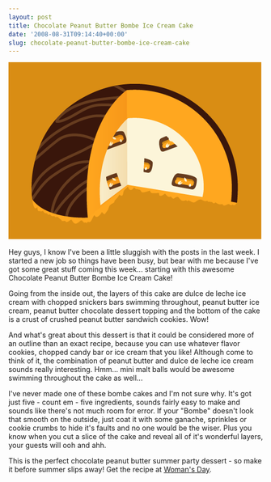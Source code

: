 ```yaml
---
layout: post
title: Chocolate Peanut Butter Bombe Ice Cream Cake
date: '2008-08-31T09:14:40+00:00'
slug: chocolate-peanut-butter-bombe-ice-cream-cake
---
```

<img src='/images/uploads/2008/08/peanut_butter_bombe.gif' alt='Peanut Butter Bombe' class="yellowborder" />

Hey guys, I know I've been a little sluggish with the posts in the last week. I started a new job so things have been busy, but bear with me because I've got some great stuff coming this week... starting with this awesome Chocolate Peanut Butter Bombe Ice Cream Cake!

Going from the inside out, the layers of this cake are dulce de leche ice cream with chopped snickers bars swimming throughout, peanut butter ice cream, peanut butter chocolate dessert topping and the bottom of the cake is a crust of crushed peanut butter sandwich cookies. Wow!

And what's great about this dessert is that it could be considered more of an outline than an exact recipe, because you can use whatever flavor cookies, chopped candy bar or ice cream that you like! Although come to think of it, the combination of peanut butter and dulce de leche ice cream sounds really interesting. Hmm... mini malt balls would be awesome swimming throughout the cake as well...

I've never made one of these bombe cakes and I'm not sure why. It's got just five - count em - five ingredients, sounds fairly easy to make and sounds like there's not much room for error. If your "Bombe" doesn't look that smooth on the outside, just coat it with some ganache, sprinkles or cookie crumbs to hide it's faults and no one would be the wiser. Plus you know when you cut a slice of the cake and reveal all of it's wonderful layers, your guests will ooh and ahh. 

This is the perfect chocolate peanut butter summer party dessert - so make it before summer slips away! Get the recipe at <a href="http://www.womansday.com/Recipes/Chocolate-Peanut-Butter-Bombe">Woman's Day</a>.
